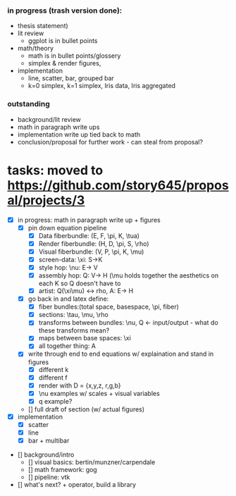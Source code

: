 ### in progress (trash version done):
 * thesis statement)
 * lit review 
    * ggplot is in bullet points
 * math/theory
    * math is in bullet points/glossery
    * simplex & render figures, 
 * implementation
    * line, scatter, bar, grouped bar
    * k=0 simplex, k=1 simplex, Iris data, Iris aggregated
 ### outstanding
 * background/lit review
 * math in paragraph write ups
 * implementation write up tied back to math
 * conclusion/proposal for further work - can steal from proposal?
        
# tasks: moved to https://github.com/story645/proposal/projects/3
- [x] in progress: math in paragraph write up + figures
    - [x] pin down equation pipeline
         - [x] Data fiberbundle: (E, F, \pi, K, \tua)
         - [x] Render fiberbundle: (H, D, \pi, S, \rho)
         - [x] Visual fiberbundle: (V, P, \pi, K, \mu)
         - [x] screen-data: \xi: S->K
         - [x] style hop: \nu: E-> V
         - [x] assembly hop: Q: V-> H (\mu holds together the aesthetics on each K so Q doesn't have to
         - [x] artist: Q(\xi\mu) <-> rho, A: E-> H    
    - [x] go back in and latex define:
         - [x] fiber bundles:(total space, basespace, \pi, fiber)
         - [x] sections: \tau, \mu, \rho
         - [x] transforms between bundles: \nu, Q <- input/output - what do these transforms mean?
         - [x] maps between base spaces: \xi
         - [x] all together thing: A
    - [x] write through end to end equations w/ explaination and stand in figures
         - [x] different k
         - [x] different f
         - [x] render with D = {x,y,z, r,g,b}
         - [x] \nu examples w/ scales + visual variables
         -[x] q example?
    - [] full draft of section (w/ actual figures)
- [x] implementation 
    - [x] scatter 
    - [x] line
    - [x] bar + multibar
- []  background/intro
   - [] visual basics: bertin/munzner/carpendale
   - [] math framework: gog
   - [] pipeline: vtk
- []  what's next? + operator, build a library

